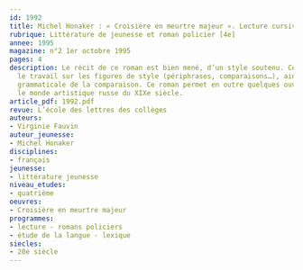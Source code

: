```yaml
---
id: 1992
title: Michel Honaker : « Croisière en meurtre majeur ». Lecture cursive 
rubrique: Littérature de jeunesse et roman policier [4e]
annee: 1995
magazine: n°2 1er octobre 1995
pages: 4
description: Le récit de ce roman est bien mené, d’un style soutenu. Cette étude privilégie
  le travail sur les figures de style (périphrases, comparaisons…), ainsi que la construction
  grammaticale de la comparaison. Ce roman permet en outre quelques ouvertures sur
  le monde artistique russe du XIXe siècle.
article_pdf: 1992.pdf
revue: L’école des lettres des collèges
auteurs:
- Virginie Fauvin
auteur_jeunesse:
- Michel Honaker
disciplines:
- français
jeunesse:
- littérature jeunesse
niveau_etudes:
- quatrième
oeuvres:
- Croisière en meurtre majeur
programmes:
- lecture - romans policiers
- étude de la langue - lexique
siecles:
- 20e siècle
---
```

